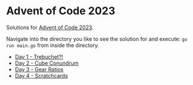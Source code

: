 # Advent of Code 2023

Solutions for [Advent of Code 2023](https://adventofcode.com/2023).

Navigate into the directory you like to see the solution for and execute: `go run main.go` from inside the directory.

- [Day 1 - Trebuchet?!](day1/main.go)
- [Day 2 - Cube Conundrum](day2/main.go)
- [Day 3 - Gear Ratios](day3/main.go)
- [Day 4 - Scratchcards](day4/main.go)
